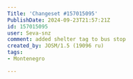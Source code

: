```yaml
---
Title: 'Changeset #157015095'
PublishDate: 2024-09-23T21:57:21Z
id: 157015095
user: Seva-snz
comment: added shelter tag to bus stop
created_by: JOSM/1.5 (19096 ru)
tags:
- Montenegro

---
```

